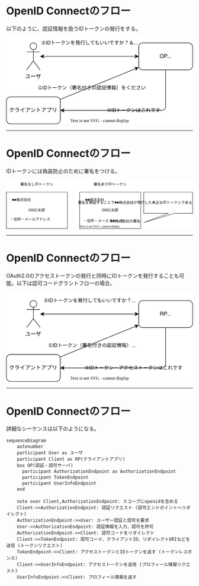 # OpenID Connectのフロー

以下のように、認証情報を扱うIDトークンの発行をする。

<img src="/assets/oidc.drawio.svg" />

---

# OpenID Connectのフロー

IDトークンには偽装防止のために署名をつける。

<img src="/assets/oidc-signature.drawio.svg" />

---

# OpenID Connectのフロー

OAuth2.0のアクセストークンの発行と同時にIDトークンを発行することも可能。以下は認可コードグラントフローの場合。

<img src="/assets/oidc-with-access-token.drawio.svg" />

---

# OpenID Connectのフロー

詳細なシーケンスは以下のようになる。

```mermaid {scale:0.5}
sequenceDiagram
    autonumber
    participant User as ユーザ
    participant Client as RP(クライアントアプリ)
    box OP(認証・認可サーバ)
      participant AuthorizationEndpoint as AuthorizationEndpoint
      participant TokenEndpoint
      participant UserInfoEndpoint
    end

    note over Client,AuthorizationEndpoint: スコープにopenidを含める
    Client->>AuthorizationEndpoint: 認証リクエスト (認可エンドポイントへリダイレクト)
    AuthorizationEndpoint->>User: ユーザー認証と認可を要求
    User->>AuthorizationEndpoint: 認証情報を入力、認可を許可
    AuthorizationEndpoint->>Client: 認可コードをリダイレクト
    Client->>TokenEndpoint: 認可コード、クライアントID、リダイレクトURIなどを送信 (トークンリクエスト)
    TokenEndpoint->>Client: アクセストークンとIDトークンを返す (トークンレスポンス)
    Client->>UserInfoEndpoint: アクセストークンを送信 (プロフィール情報リクエスト)
    UserInfoEndpoint->>Client: プロフィール情報を返す
```
